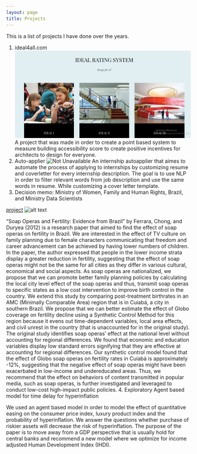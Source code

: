```yaml
---
layout: page
title: Projects
---
```


This is a list of projects I have done over the years.
<div id="sketch-holder">
<script src="https://cdn.jsdelivr.net/npm/p5@1.1.9/lib/p5.js"></script
</div>

1. ideal4all.com
![Unavailable](/public/ideal.png)
A project that was made in order to create a point based system to measure building accessibility score to create positive incentives for architects to design for everyone.
2. Auto-applier
![Not Unavailable](https://media.mktg.workday.com/is/image/workday/screenshot-student-profile-dashboard-desktop-2?fmt=png-alpha&wid=1000)
An internship autoapplier that aimes to automate the process of applying to internships by customizing resume and coverletter for every internship description. The goal is to use NLP in order to filter relevant words from job description and use the same words in resume. While customizing a cover letter template.  
3. Decision memo: Ministry of Women, Family and Human Rights, Brazil, and Ministry Data Scientists

[project](https://katlana.com/public/Decision_Memo)
![alt text](https://cdn2.hubspot.net/hubfs/355318/images/Synthetic-Control-Graph.jpg)

“Soap Operas and Fertility: Evidence from Brazil” by Ferrara, Chong, and Duryea (2012) is a research paper that aimed to find the effect of soap operas on fertility in Brazil. We are interested in the effect of TV culture on family planning due to female characters communicating that freedom and career advancement can be achieved by having lower numbers of children. In the paper, the author expressed that people in the lower income strata display a greater reduction in fertility, suggesting that the effect of soap operas might not be the same for all cities as they differ in various cultural, economical and social aspects. As soap operas are nationalized, we propose that we can promote better family planning policies by calculating the local city level effect of the soap operas and thus, transmit soap operas to specific states as a low cost intervention to improve birth control in the country. We extend this study by comparing post-treatment birthrates in an AMC (Minimally Comparable Area) region that is in Cuiabá, a city in southern Brazil. We propose that we can better estimate the effect of Globo coverage on fertility decline using a Synthetic Control Method for this region because it evens out time-dependent variables, local area effects, and civil unrest in the country (that is unaccounted for in the original study). The original study identifies soap operas’ effect at the national level without accounting for regional differences. We found that economic and education variables display low standard errors signifying that they are effective at accounting for regional differences. Our synthetic control model found that the effect of Globo soap operas on fertility rates in Cuiabá is approximately -12%, suggesting that the negative effect of soap operas might have been exacerbated in low-income and undereducated areas. Thus, we recommend that the effect on behaviors of content transmitted in popular media, such as soap operas, is further investigated and leveraged to conduct low-cost high-impact public policies.
4. Exploratory Agent based model for time delay for hyperinflation

We used an agent based model in order to model the effect of quantitative easing on the consumer price index, luxury product index and the probability of hyperinflation. We answer the questions whether purchase of riskier assets will decrease the risk of hyperinflation. The purpose of the paper is to move away from a GDP perspective that is usually hold for central banks and recommend a new model where we optimize for income adjusted Human Development Index (IHDI).
